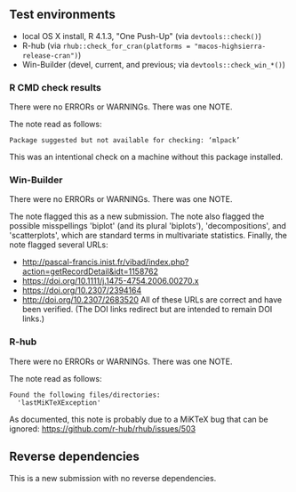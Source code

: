 ## Test environments

* local OS X install, R 4.1.3, "One Push-Up" (via `devtools::check()`)
* R-hub (via `rhub::check_for_cran(platforms = "macos-highsierra-release-cran")`)
* Win-Builder (devel, current, and previous; via `devtools::check_win_*()`)

### R CMD check results

There were no ERRORs or WARNINGs. There was one NOTE.

The note read as follows:
```
Package suggested but not available for checking: ‘mlpack’
```
This was an intentional check on a machine without this package installed.

### Win-Builder

There were no ERRORs or WARNINGs. There was one NOTE.

The note flagged this as a new submission.
The note also flagged the possible misspellings 'biplot' (and its plural 'biplots'), 'decompositions', and 'scatterplots', which are standard terms in multivariate statistics.
Finally, the note flagged several URLs:
* <http://pascal-francis.inist.fr/vibad/index.php?action=getRecordDetail&idt=1158762>
* <https://doi.org/10.1111/j.1475-4754.2006.00270.x>
* <https://doi.org/10.2307/2394164>
* <http://doi.org/10.2307/2683520>
All of these URLs are correct and have been verified. (The DOI links redirect but are intended to remain DOI links.)

### R-hub

There were no ERRORs or WARNINGs. There was one NOTE.

The note read as follows:
```
Found the following files/directories:
  'lastMiKTeXException'
```
As documented, this note is probably due to a MiKTeX bug that can be ignored:
<https://github.com/r-hub/rhub/issues/503>

## Reverse dependencies

This is a new submission with no reverse dependencies.
